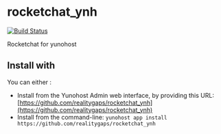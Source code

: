 # rocketchat_ynh
[![Build Status](https://travis-ci.org/selamanse/rocketchat_ynh.svg?branch=0.57.2-rc.2)](https://travis-ci.org/selamanse/rocketchat_ynh/builds/256240556)

Rocketchat for yunohost

## Install with

You can either :

* Install from the Yunohost Admin web interface, by providing this URL: [https://github.com/realitygaps/rocketchat_ynh](https://github.com/realitygaps/rocketchat_ynh)
* Install from the command-line: `yunohost app install https://github.com/realitygaps/rocketchat_ynh`

